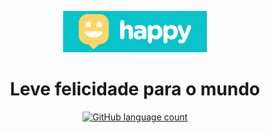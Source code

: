 <p align='center'>
  <img src='/NLW3/.github/Logo.png?raw=true'/>
</p>

<h1 align="center">
  Leve felicidade para o mundo
</h1>

<p align='center'>
  <a href="https://github.com/hemerson-git/NLW/blob/master/NLW3">
    <img
      alt="GitHub language count"
      src="https://img.shields.io/github/languages/count/hemerson-git/NLW/NLW3?color=29B6D1"
    />
  </a>
</p>
